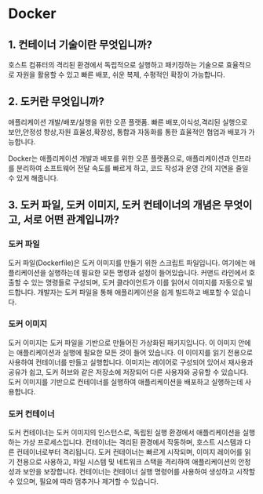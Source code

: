 # Docker

## 1. 컨테이너 기술이란 무엇입니까?

호스트 컴퓨터의 격리된 환경에서 독립적으로 실행하고 패키징하는 기술으로 효율적으로 자원을 활용할 수 있고 빠른 배포, 쉬운 복제, 수평적인 확장이 가능합니다.

## 2. 도커란 무엇입니까?

애플리케이션 개발/배포/실행을 위한 오픈 플랫폼. 빠른 배포,이식성,격리된 실행으로 보안,안정성 향상,자원 효율성,확장성, 통합과 자동화를 통한 효율적인 협업과 배포가 가능합니다.

Docker는 애플리케이션 개발과 배포를 위한 오픈 플랫폼으로, 애플리케이션과 인프라를 분리하여 소프트웨어 전달 속도를 빠르게 하고, 코드 작성과 운영 간의 지연을 줄일 수 있게 해줍니다.

## 3. 도커 파일, 도커 이미지, 도커 컨테이너의 개념은 무엇이고, 서로 어떤 관계입니까?

### 도커 파일

도커 파일(Dockerfile)은 도커 이미지를 만들기 위한 스크립트 파일입니다. 여기에는 애플리케이션을 실행하는데 필요한 모든 명령과 설정이 들어있습니다. 커맨드 라인에서 호출할 수 있는 명령들로 구성되며, 도커 클라이언트가 이를 읽어서 이미지를 자동으로 빌드합니다. 개발자는 도커 파일을 통해 애플리케이션을 쉽게 빌드하고 배포할 수 있습니다.

### 도커 이미지

도커 이미지는 도커 파일을 기반으로 만들어진 가상화된 패키지입니다. 이 이미지 안에는 애플리케이션과 실행에 필요한 모든 것이 들어 있습니다. 이 이미지를 읽기 전용으로 사용하여 컨테이너를 만들고 실행합니다. 이미지는 레이어로 구성되어 있어서 재사용과 공유가 쉽고, 도커 허브와 같은 저장소에 저장되어 다른 사용자와 공유할 수 있습니다. 도커 이미지를 기반으로 컨테이너를 실행하여 애플리케이션을 배포하고 실행하는데 사용합니다.

### 도커 컨테이너

도커 컨테이너는 도커 이미지의 인스턴스로, 독립된 실행 환경에서 애플리케이션을 실행하는 가상 프로세스입니다. 컨테이너는 격리된 환경에서 작동하며, 호스트 시스템과 다른 컨테이너로부터 격리됩니다. 도커 컨테이너는 빠르게 시작되며, 이미지 레이어를 읽기 전용으로 사용하고, 파일 시스템 및 네트워크 스택을 격리하여 애플리케이션의 안정성과 보안을 보장합니다. 컨테이너는 컨테이너 실행 명령어를 사용하여 생성하고 시작할 수 있으며, 필요에 따라 멈추거나 제거할 수 있습니다.